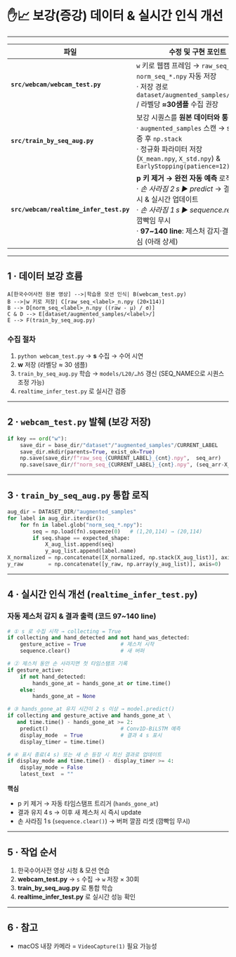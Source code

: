 # ✋📈 보강(증강) 데이터 & 실시간 인식 개선

---

| 파일 | 수정 및 구현 포인트 |
|------|-----------------------|
| **`src/webcam/webcam_test.py`** | `w` 키로 웹캠 프레임 → `raw_seq_*.npy` / `norm_seq_*.npy` 자동 저장<br>· 저장 경로 `dataset/augmented_samples/<label>/` / 라벨당 **≈30샘플** 수집 권장 |
| **`src/train_by_seq_aug.py`**  | 보강 시퀀스를 **원본 데이터와 통합 학습**<br>· `augmented_samples` 스캔 → shape 검증 후 `np.stack`<br>· 정규화 파라미터 저장(`X_mean.npy`, `X_std.npy`) & `EarlyStopping(patience=12)` |
| **`src/webcam/realtime_infer_test.py`** | **p 키 제거 → 완전 자동 예측** 로직 구현<br>· *손 사라짐 2 s ▶ predict* → 결과 4 s 표시 & 실시간 업데이트<br>· *손 사라짐 1 s ▶ sequence.reset()* → 깜빡임 무시<br>· **97~140 line**: 제스처 감지·결과 출력 핵심 (아래 상세) |

---

## 1 · 데이터 보강 흐름

```mermaid
A[한국수어사전 원본 영상] -->|학습용 모션 인식| B(webcam_test.py)
B -->|w 키로 저장| C[raw_seq_<label>_n.npy (20×114)]
B --> D[norm_seq_<label>_n.npy ((raw - μ) / σ)]
C & D --> E[dataset/augmented_samples/<label>/]
E --> F(train_by_seq_aug.py)
```

### 수집 절차

1. `python webcam_test.py` → **s** 수집 → 수어 시연  
2. **w** 저장 (라벨당 ≈ 30 샘플)  
3. `train_by_seq_aug.py` 학습 → `models/L20/…h5` 갱신 (SEQ_NAME으로 시퀀스 조정 가능)
4. `realtime_infer_test.py` 로 실시간 검증  

---

## 2 · `webcam_test.py` 발췌 (보강 저장)

```python
if key == ord("w"):
    save_dir = base_dir/"dataset"/"augmented_samples"/CURRENT_LABEL
    save_dir.mkdir(parents=True, exist_ok=True)
    np.save(save_dir/f"raw_seq_{CURRENT_LABEL}_{cnt}.npy",  seq_arr)
    np.save(save_dir/f"norm_seq_{CURRENT_LABEL}_{cnt}.npy", (seq_arr-X_mean)/X_std)
```

---

## 3 · `train_by_seq_aug.py` 통합 로직

```python
aug_dir = DATASET_DIR/"augmented_samples"
for label in aug_dir.iterdir():
    for fn in label.glob("norm_seq_*.npy"):
        seq = np.load(fn).squeeze(0)   # (1,20,114) → (20,114)
        if seq.shape == expected_shape:
            X_aug_list.append(seq)
            y_aug_list.append(label.name)
X_normalized = np.concatenate([X_normalized, np.stack(X_aug_list)], axis=0)
y_raw        = np.concatenate([y_raw, np.array(y_aug_list)], axis=0)
```

---

## 4 · 실시간 인식 개선 (`realtime_infer_test.py`)

### 자동 제스처 감지 & 결과 출력 (코드 97~140 line)

```python
# ① s 로 수집 시작 → collecting = True
if collecting and hand_detected and not hand_was_detected:
    gesture_active = True           # 제스처 시작
    sequence.clear()                # 새 버퍼

# ② 제스처 동안 손 사라지면 첫 타임스탬프 기록
if gesture_active:
    if not hand_detected:
        hands_gone_at = hands_gone_at or time.time()
    else:
        hands_gone_at = None

# ③ hands_gone_at 유지 시간이 2 s 이상 → model.predict()
if collecting and gesture_active and hands_gone_at \
   and time.time() - hands_gone_at >= 2:
    predict()                       # Conv1D‑BiLSTM 예측
    display_mode  = True            # 결과 4 s 표시
    display_timer = time.time()

# ④ 표시 종료(4 s) 또는 새 손 등장 시 최신 결과로 업데이트
if display_mode and time.time() - display_timer >= 4:
    display_mode = False
    latest_text  = ""
```

**핵심**
* p 키 제거 → 자동 타임스탬프 트리거 (`hands_gone_at`)
* 결과 유지 4 s → 이후 새 제스처 시 즉시 update
* 손 사라짐 1 s (`sequence.clear()`) → 버퍼 깔끔 리셋 (깜빡임 무시)

---

## 5 · 작업 순서

1. 한국수어사전 영상 시청 & 모션 연습  
2. **webcam_test.py** → `s` 수집 → `w` 저장 × 30회  
3. **train_by_seq_aug.py** 로 통합 학습  
4. **realtime_infer_test.py** 로 실시간 성능 확인  

---

## 6 · 참고

* macOS 내장 카메라 = `VideoCapture(1)` 필요 가능성

